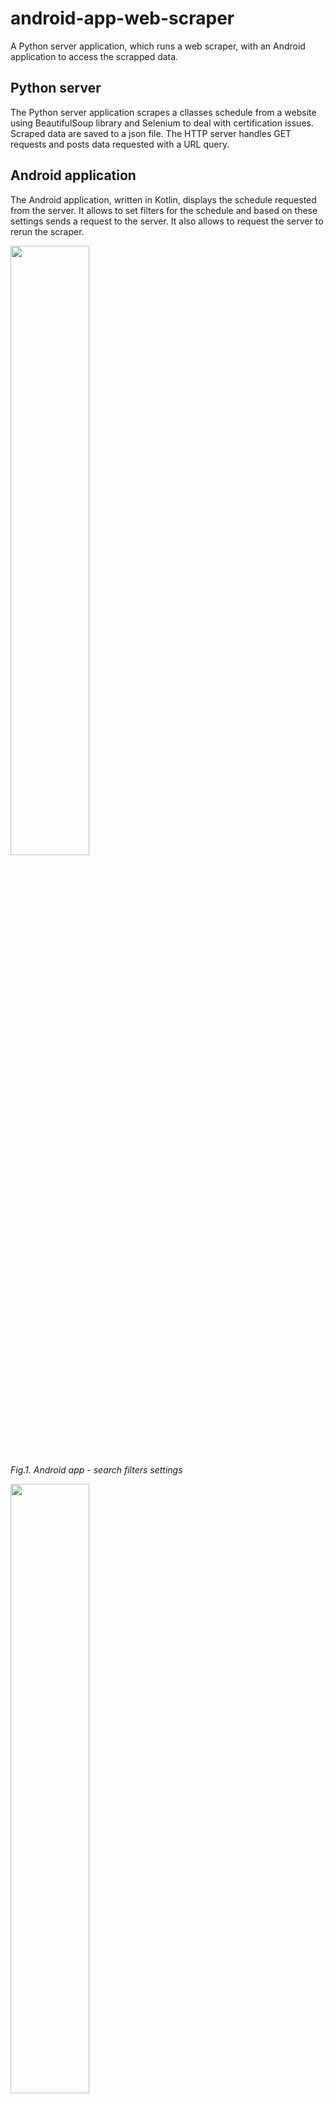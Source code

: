 # android-app-web-scraper
A Python server application, which runs a web scraper, with an Android application to access the scrapped data.

## Python server
The Python server application scrapes a cllasses schedule from a website using BeautifulSoup library and Selenium to deal with certification issues. Scraped data are saved to a json file. The HTTP server handles GET requests and posts data requested with a URL query.

## Android application
The Android application, written in Kotlin, displays the schedule requested from the server. It allows to set filters for the schedule and based on these settings sends a request to the server. It also allows to request the server to rerun the scraper.

<img src="https://github.com/mickol111/android-app-web-scraper/assets/22640141/40bd6b61-3593-42de-bdf7-8da3f73e444e" width=50% height=50%><br>
<i>Fig.1. Android app - search filters settings</i>

<img src="https://github.com/mickol111/android-app-web-scraper/assets/22640141/d9bf6ccc-ba77-4982-82f8-bda53ceb07aa" width=50% height=50%><br>
<i>Fig.2. Android app - schedule display</i>
